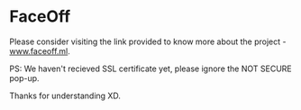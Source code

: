 # FaceOff
Please consider visiting the link provided to know more about the project - www.faceoff.ml.

PS: We haven't recieved SSL certificate yet, please ignore the NOT SECURE pop-up.

Thanks for understanding XD.
